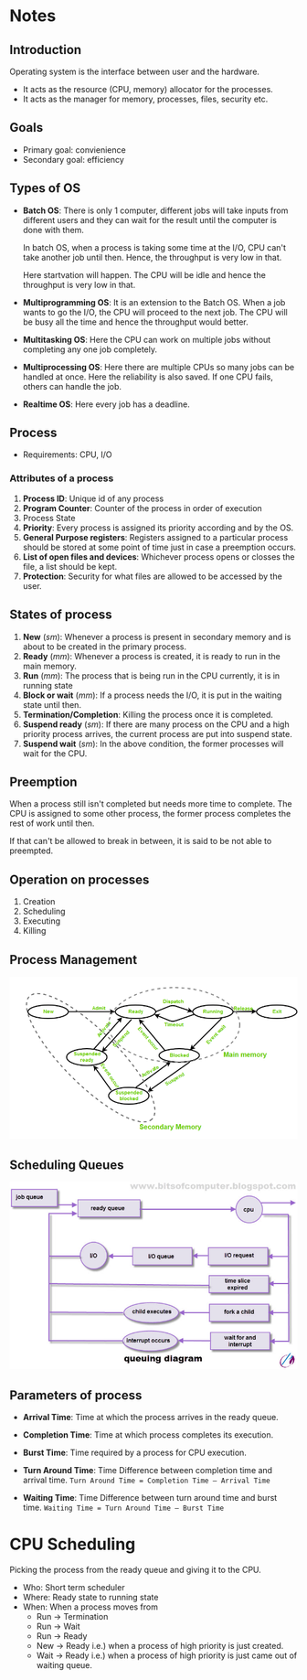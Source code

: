 # Notes

## Introduction

Operating system is the interface between user and the hardware.

-   It acts as the resource (CPU, memory) allocator for the processes.
-   It acts as the manager for memory, processes, files, security etc.

## Goals

-   Primary goal: convienience
-   Secondary goal: efficiency

## Types of OS

-   **Batch OS**: There is only 1 computer, different jobs will take inputs from different users and they can wait for the result until the computer is done with them.

    In batch OS, when a process is taking some time at the I/O, CPU can't take another job until then. Hence, the throughput is very low in that.

    Here startvation will happen. The CPU will be idle and hence the throughput is very low in that.

-   **Multiprogramming OS**: It is an extension to the Batch OS. When a job wants to go the I/O, the CPU will proceed to the next job. The CPU will be busy all the time and hence the throughput would better.

-   **Multitasking OS**: Here the CPU can work on multiple jobs without completing any one job completely.

-   **Multiprocessing OS**: Here there are multiple CPUs so many jobs can be handled at once. Here the reliability is also saved. If one CPU fails, others can handle the job.

-   **Realtime OS**: Here every job has a deadline.

## Process

-   Requirements: CPU, I/O

### Attributes of a process

1. **Process ID**: Unique id of any process
2. **Program Counter**: Counter of the process in order of execution
3. Process State
4. **Priority**: Every process is assigned its priority according and by the OS.
5. **General Purpose registers**: Registers assigned to a particular process should be stored at some point of time just in case a preemption occurs.
6. **List of open files and devices**: Whichever process opens or closses the file, a list should be kept.
7. **Protection**: Security for what files are allowed to be accessed by the user.

## States of process

1. **New** (_sm_): Whenever a process is present in secondary memory and is about to be created in the primary process.
1. **Ready** (_mm_): Whenever a process is created, it is ready to run in the main memory.
1. **Run** (_mm_): The process that is being run in the CPU currently, it is in running state
1. **Block or wait** (_mm_): If a process needs the I/O, it is put in the waiting state until then.
1. **Termination/Completion**: Killing the process once it is completed.
1. **Suspend ready** (_sm_): If there are many process on the CPU and a high priority process arrives, the current process are put into suspend state.
1. **Suspend wait** (_sm_): In the above condition, the former processes will wait for the CPU.

## Preemption

When a process still isn't completed but needs more time to complete. The CPU is assigned to some other process, the former process completes the rest of work until then.

If that can't be allowed to break in between, it is said to be not able to preempted.

## Operation on processes

1. Creation
2. Scheduling
3. Executing
4. Killing

## Process Management

![State management](./images/process_management_state.png)

## Scheduling Queues

![Scheduling Queues](./images/queueing.jpg)

## Parameters of process

-   **Arrival Time**: Time at which the process arrives in the ready queue.

-   **Completion Time**: Time at which process completes its execution.

-   **Burst Time**: Time required by a process for CPU execution.
-   **Turn Around Time**: Time Difference between completion time and arrival time.
    `Turn Around Time = Completion Time – Arrival Time`

-   **Waiting Time**: Time Difference between turn around time and burst time.
    `Waiting Time = Turn Around Time – Burst Time`

# CPU Scheduling

Picking the process from the ready queue and giving it to the CPU.

-   Who: Short term scheduler
-   Where: Ready state to running state
-   When: When a process moves from
    -   Run -> Termination
    -   Run -> Wait
    -   Run -> Ready
    -   New -> Ready i.e.) when a process of high priority is just created.
    -   Wait -> Ready i.e.) when a process of high priority is just came out of waiting queue.
